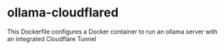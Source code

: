 # ollama-cloudflared
This Dockerfile configures a Docker container to run an ollama server with an integrated Cloudflare Tunnel
